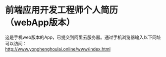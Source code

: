 # 前端应用开发工程师个人简历（webApp版本）
这是手机web版本的App，已提交到阿里云服务器。通过手机浏览器输入以下网址可以访问：</br>
http://www.yonghenghoulai.online/www/index.html
